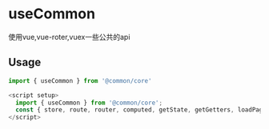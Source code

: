 # useCommon

使用vue,vue-roter,vuex一些公共的api

## Usage

```js
import { useCommon } from '@common/core'

<script setup>
  import { useCommon } from '@common/core';
  const { store, route, router, computed, getState, getGetters, loadPage } = useCommon();
</script>
```